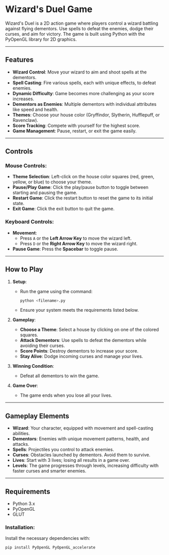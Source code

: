 # Wizard's Duel Game

Wizard's Duel is a 2D action game where players control a wizard battling against flying dementors. Use spells to defeat the enemies, dodge their curses, and aim for victory. The game is built using Python with the PyOpenGL library for 2D graphics.

---

## Features

- **Wizard Control**: Move your wizard to aim and shoot spells at the dementors.
- **Spell Casting**: Fire various spells, each with unique effects, to defeat enemies.
- **Dynamic Difficulty**: Game becomes more challenging as your score increases.
- **Dementors as Enemies**: Multiple dementors with individual attributes like speed and health.
- **Themes**: Choose your house color (Gryffindor, Slytherin, Hufflepuff, or Ravenclaw).
- **Score Tracking**: Compete with yourself for the highest score.
- **Game Management**: Pause, restart, or exit the game easily.

---

## Controls

### Mouse Controls:
- **Theme Selection**: Left-click on the house color squares (red, green, yellow, or blue) to choose your theme.
- **Pause/Play Game**: Click the play/pause button to toggle between starting and pausing the game.
- **Restart Game**: Click the restart button to reset the game to its initial state.
- **Exit Game**: Click the exit button to quit the game.

### Keyboard Controls:
- **Movement**: 
  - Press `A` or the **Left Arrow Key** to move the wizard left.
  - Press `D` or the **Right Arrow Key** to move the wizard right.
- **Pause Game**: Press the **Spacebar** to toggle pause.

---

## How to Play

1. **Setup**: 
   - Run the game using the command:
     ```bash
     python <filename>.py
     ```
   - Ensure your system meets the requirements listed below.

2. **Gameplay**:
   - **Choose a Theme**: Select a house by clicking on one of the colored squares.
   - **Attack Dementors**: Use spells to defeat the dementors while avoiding their curses.
   - **Score Points**: Destroy dementors to increase your score.
   - **Stay Alive**: Dodge incoming curses and manage your lives.

3. **Winning Condition**:
   - Defeat all dementors to win the game.

4. **Game Over**:
   - The game ends when you lose all your lives.

---

## Gameplay Elements

- **Wizard**: Your character, equipped with movement and spell-casting abilities.
- **Dementors**: Enemies with unique movement patterns, health, and attacks.
- **Spells**: Projectiles you control to attack enemies.
- **Curses**: Obstacles launched by dementors. Avoid them to survive.
- **Lives**: Start with 3 lives; losing all results in a game over.
- **Levels**: The game progresses through levels, increasing difficulty with faster curses and smarter enemies.

---

## Requirements

- Python 3.x
- PyOpenGL
- GLUT

### Installation:
Install the necessary dependencies with:
```bash
pip install PyOpenGL PyOpenGL_accelerate
